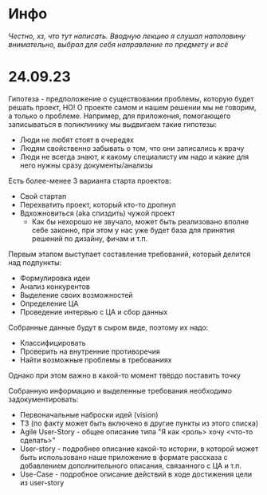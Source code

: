 # Инфо
*Честно, хз, что тут написать. Вводную лекцию я слушал наполовину внимательно, выбрал для себя направление по предмету и всё*

# 24.09.23
Гипотеза - предположение о существовании проблемы, которую будет решать проект, НО! О проекте самом и нашем решении мы не говорим, а только о проблеме. Например, для приложения, помогающего записываться в поликлинику мы выдвигаем такие гипотезы:
- Люди не любят стоят в очередях
- Людям свойственно забывать о том, что они записались к врачу
- Люди не всегда знают, к какому специалисту им надо и какие для него нужны сразу документы/анализы

Есть более-менее 3 варианта старта проектов:
- Свой стартап
- Перехватить проект, который кто-то дропнул
- Вдхожновиться (aka спиздить) чужой проект
  - Как бы нехорошо не звучало, может быть реализовано вполне себе законно, при этом у нас уже будет база для принятия решений по дизайну, фичам и т.п.

Первым этапом выступает составление требований, который делится над подпункты:
- Формулировка идеи
- Анализ конкурентов
- Выделение своих возможностей
- Определение ЦА
- Проведение интервью с ЦА и сбор данных

Собранные данные будут в сыром виде, поэтому их надо:
- Классифицировать
- Проверить на внутренние противоречия
- Найти возможные проблемы в требованиях

Однако при этом важно в какой-то момент твёрдо поставить точку

Собранную информацию и выделенные требования необходимо задокументировать:
- Первоначальные наброски идей (vision)
- ТЗ (по факту может быть включено в другие пункты из этого списка)
- Agile User-Story - общее описание типа "Я как <роль> хочу <что-то сделать>"
- User-story - подробнее описание какой-то истории, в которой может быть использовано наше приложение в формате рассказа с добавлением дополнительного описания, связанного с ЦА и т.п.
- Use-Case - подробное описание действий в ходе достижения цели из user-story